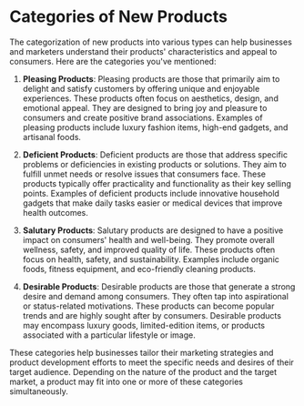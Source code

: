 # Categories of New Products

The categorization of new products into various types can help businesses and marketers understand their products' characteristics and appeal to consumers. Here are the categories you've mentioned:

1. **Pleasing Products**: Pleasing products are those that primarily aim to delight and satisfy customers by offering unique and enjoyable experiences. These products often focus on aesthetics, design, and emotional appeal. They are designed to bring joy and pleasure to consumers and create positive brand associations. Examples of pleasing products include luxury fashion items, high-end gadgets, and artisanal foods.

2. **Deficient Products**: Deficient products are those that address specific problems or deficiencies in existing products or solutions. They aim to fulfill unmet needs or resolve issues that consumers face. These products typically offer practicality and functionality as their key selling points. Examples of deficient products include innovative household gadgets that make daily tasks easier or medical devices that improve health outcomes.

3. **Salutary Products**: Salutary products are designed to have a positive impact on consumers' health and well-being. They promote overall wellness, safety, and improved quality of life. These products often focus on health, safety, and sustainability. Examples include organic foods, fitness equipment, and eco-friendly cleaning products.

4. **Desirable Products**: Desirable products are those that generate a strong desire and demand among consumers. They often tap into aspirational or status-related motivations. These products can become popular trends and are highly sought after by consumers. Desirable products may encompass luxury goods, limited-edition items, or products associated with a particular lifestyle or image.

These categories help businesses tailor their marketing strategies and product development efforts to meet the specific needs and desires of their target audience. Depending on the nature of the product and the target market, a product may fit into one or more of these categories simultaneously.